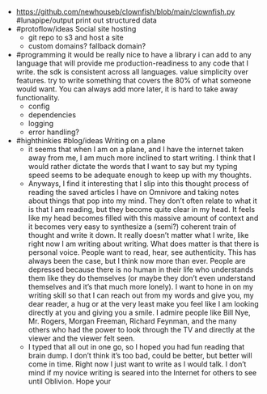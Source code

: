 - https://github.com/newhouseb/clownfish/blob/main/clownfish.py #lunapipe/output print out structured data
- #protoflow/ideas Social site hosting
	- git repo to s3 and host a site
	- custom domains? fallback domain?
- #programming it would be really nice to have a library i can add to any language that will provide me production-readiness to any code that I write. the sdk is consistent across all languages. value simplicity over features. try to write something that covers the 80% of what someone would want. You can always add more later, it is hard to take away functionality.
	- config
	- dependencies
	- logging
	- error handling?
- #highthinkies #blog/ideas Writing on a plane
	- it seems that when I am on a plane, and I have the internet taken away from me, I am much more inclined to start writing. I think that I would rather dictate the words that I want to say but my typing speed seems to be adequate enough to keep up with my thoughts.
	- Anyways, I find it interesting that I slip into this thought process of reading the saved articles I have on Omnivore and taking notes about things that pop into my mind. They don’t often relate to what it is that I am reading, but they become quite clear in my head. It feels like my head becomes filled with this massive amount of context and it becomes very easy to synthesize a (semi?) coherent train of thought and write it down. It really doesn’t matter what I write, like right now I am writing about writing. What does matter is that there is personal voice. People want to read, hear, see authenticity. This has always been the case, but I think now more than ever. People are depressed because there is no human in their life who understands them like they do themselves (or maybe they don’t even understand themselves and it’s that much more lonely). I want to hone in on my writing skill so that I can reach out from my words and give you, my dear reader, a hug or at the very least make you feel like I am looking directly at you and giving you a smile. I admire people like Bill Nye, Mr. Rogers, Morgan Freeman, Richard Feynman, and the many others who had the power to look through the TV and directly at the viewer and the viewer felt seen.
	- I typed that all out in one go, so I hoped you had fun reading that brain dump. I don’t think it’s too bad, could be better, but better will come in time. Right now I just want to write as I would talk. I don’t mind if my novice writing is seared into the Internet for others to see until Oblivion. Hope your